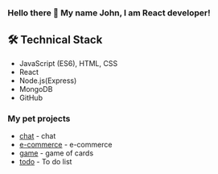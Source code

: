 ### Hello there 👋 My name John, I am React developer!

<!--
**fasteks/fasteks** is a ✨ _special_ ✨ repository because its `README.md` (this file) appears on your GitHub profile.

Here are some ideas to get you started:

- 🔭 I’m currently working on ...
- 🌱 I’m currently learning ...
- 👯 I’m looking to collaborate on ...
- 🤔 I’m looking for help with ...
- 💬 Ask me about ...
- 📫 How to reach me: ...
- 😄 Pronouns: ...
- ⚡ Fun fact: ...
-->

## 🛠 Technical Stack
*   JavaScript (ES6), HTML, CSS
*   React
*   Node.js(Express)
*   MongoDB
*   GitHub

### My pet projects

*   [chat](https://github.com/Sinamon-maker/sale) - chat
*   [e-commerce](https://github.com/fasteks/week-12-task-1/tree/market-plus) - e-commerce
*   [game](https://github.com/fasteks/game) - game of cards
*   [todo](https://github.com/fasteks/task-manager) - To do list
